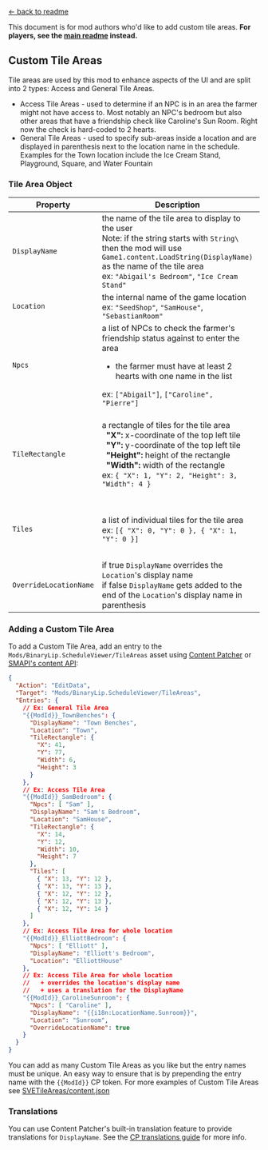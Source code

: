 [← back to readme](README.md)

This document is for mod authors who'd like to add custom tile areas. **For players, see the [main readme](README.md) instead.**

## Custom Tile Areas

Tile areas are used by this mod to enhance aspects of the UI and are split into 2 types: Access and General Tile Areas.

- Access Tile Areas - used to determine if an NPC is in an area the farmer might not have access to. Most notably an NPC's bedroom but
  also other areas that have a friendship check like Caroline's Sun Room. Right now the check is hard-coded to 2 hearts.
- General Tile Areas - used to specify sub-areas inside a location and are displayed in parenthesis next to the location name in the schedule.
  Examples for the Town location include the Ice Cream Stand, Playground, Square, and Water Fountain

### Tile Area Object

<table>
<thead>
  <tr>
    <th>Property</th>
    <th>Description</th>
    <th>Type</th>
    <th>Access</th>
    <th>General</th>
  </tr>
</thead>
<tbody>
  <tr>
    <td><code>DisplayName</code></td>
    <td>
      the name of the tile area to display to the user<br>
      Note: if the string starts with <code>String\</code> then the mod will use <code>Game1.content.LoadString(DisplayName)</code> as the name of the tile area <br>
      ex: <code>"Abigail's Bedroom"</code>, <code>"Ice Cream Stand"</code><br>
    </td>
    <td><code>string</code></td>
    <td>Required</td>
    <td>Required</td>
  </tr>
  <tr>
    <td><code>Location</code></td>
    <td>
      the internal name of the game location<br>
      ex: <code>"SeedShop"</code>, <code>"SamHouse"</code>, <code>"SebastianRoom"</code>
    </td>
    <td><code>string</code></td>
    <td>Required</td>
    <td>Required</td>
  </tr>
  <tr>
    <td><code>Npcs</code></td>
    <td>
      a list of NPCs to check the farmer's friendship status against to enter the area<br>
      <ul><li>the farmer must have at least 2 hearts with one name in the list</li></ul>
      ex: <code>["Abigail"]</code>, <code>["Caroline", "Pierre"]</code>
    </td>
    <td><code>string[]</code></td>
    <td>Required</td>
    <td>Not used</td>
  </tr>
  <tr>
    <td><code>TileRectangle</code></td>
    <td>
      a rectangle of tiles for the tile area<br>
      &nbsp;&nbsp;<b>"X":</b> x-coordinate of the top left tile<br>
      &nbsp;&nbsp;<b>"Y":</b> y-coordinate of the top left tile<br>
      &nbsp;&nbsp;<b>"Height":</b> height of the rectangle<br>
      &nbsp;&nbsp;<b>"Width":</b>  width of the rectangle<br>
      ex: <code>{ "X": 1, "Y": 2, "Height": 3, "Width": 4 }</code>
    </td>
    <td>
<code>{<br>
&nbsp;&nbsp;"X":&nbsp;number,<br>
&nbsp;&nbsp;"Y":&nbsp;number,<br>
&nbsp;&nbsp;"Height":&nbsp;number,<br>
&nbsp;&nbsp;"Width":&nbsp;number<br>
}</code>
    </td>
    <td>Optional</td>
    <td>Optional</td>
  </tr>
  <tr>
    <td><code>Tiles<code></td>
    <td>
      a list of individual tiles for the tile area<br>
      ex: <code>[{ "X": 0, "Y": 0 }, { "X": 1, "Y": 0 }]</code>
    </td>
    <td>
<code>{<br>
&nbsp;&nbsp;"X":&nbsp;number,<br>
&nbsp;&nbsp;"Y":&nbsp;number<br>
}[]
</code>
    </td>
    <td>Optional</td>
    <td>Optional</td>
  </tr>
  <tr>
    <td><code>OverrideLocationName</code></td>
    <td>
      if true <code>DisplayName</code> overrides the <code>Location</code>'s display name<br>
      if false <code>DisplayName</code> gets added to the end of the <code>Location</code>'s display name in parenthesis<br>
    </td>
    <td><code>boolean</code></td>
    <td>Optional<br>if no tiles<br>otherwise<br>not used</td>
    <td>Optional</td>
  </tr>
</tbody>
</table>

### Adding a Custom Tile Area

To add a Custom Tile Area, add an entry to the `Mods/BinaryLip.ScheduleViewer/TileAreas`
asset using [Content Patcher](https://stardewvalleywiki.com/Modding:Content_Patcher)
or [SMAPI's content API](https://stardewvalleywiki.com/Modding:Modder_Guide/APIs/Content):

```json
{
  "Action": "EditData",
  "Target": "Mods/BinaryLip.ScheduleViewer/TileAreas",
  "Entries": {
    // Ex: General Tile Area
    "{{ModId}}_TownBenches": {
      "DisplayName": "Town Benches",
      "Location": "Town",
      "TileRectangle": {
        "X": 41,
        "Y": 77,
        "Width": 6,
        "Height": 3
      }
    },
    // Ex: Access Tile Area
    "{{ModId}}_SamBedroom": {
      "Npcs": [ "Sam" ],
      "DisplayName": "Sam's Bedroom",
      "Location": "SamHouse",
      "TileRectangle": {
        "X": 14,
        "Y": 12,
        "Width": 10,
        "Height": 7
      },
      "Tiles": [
        { "X": 13, "Y": 12 },
        { "X": 13, "Y": 13 },
        { "X": 12, "Y": 12 },
        { "X": 12, "Y": 13 },
        { "X": 12, "Y": 14 }
      ]
    },
    // Ex: Access Tile Area for whole location
    "{{ModId}}_ElliottBedroom": {
      "Npcs": [ "Elliott" ],
      "DisplayName": "Elliott's Bedroom",
      "Location": "ElliottHouse"
    },
    // Ex: Access Tile Area for whole location
    //   + overrides the location's display name
    //   + uses a translation for the DisplayName
    "{{ModId}}_CarolineSunroom": {
      "Npcs": [ "Caroline" ],
      "DisplayName": "{{i18n:LocationName.Sunroom}}",
      "Location": "Sunroom",
      "OverrideLocationName": true
    }
  }
}
```

You can add as many Custom Tile Areas as you like but the entry names must be unique. An easy way to ensure that is by prepending the entry name with the `{{ModId}}` CP token. For more examples of Custom Tile Areas see [SVETileAreas/content.json](/SVETileAreas/content.json)

### Translations

You can use Content Patcher's built-in translation feature to provide translations for `DisplayName`. See the [CP translations guide](https://github.com/Pathoschild/StardewMods/blob/develop/ContentPatcher/docs/author-guide/translations.md) for more info.
